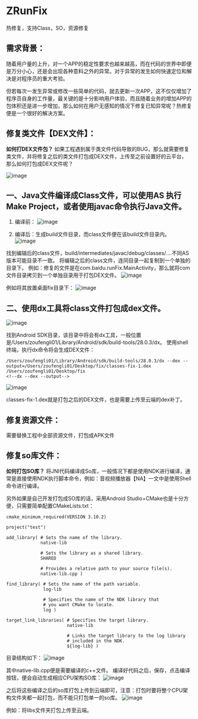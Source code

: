 # ZRunFix
热修复，支持Class，SO，资源修复

## 需求背景：
随着用户量的上升，对一个APP的稳定性要求也越来越高，而在代码的世界中即便是万分小心，还是会出现各种意料之外的异常。对于异常的发生如何快速定位和解决是对程序员的重大考验。

但若每次一发生异常或修改一些简单的代码，就去更新一次APP，这不仅仅增加了程序员自身的工作量，最关键的是十分影响用户体验，而且随着业务的增加APP的包体积还是进一步增加，那么如何在用户无感知的情况下修复已知异常呢？热修复便是一个很好的解决方案。

## 修复类文件【DEX文件】：

**如何打DEX文件包？**
如果工程遇到属于类文件代码导致的BUG，那么就需要修复类文件，并将修复之后的类文件打包成DEX文件，上传至之前设置好的云平台，那么如何打包成DEX文件呢？

![image](https://user-images.githubusercontent.com/27541306/163747829-e6adc2fe-250b-466f-98e9-69ca44b4e2d5.png)

## 一、Java文件编译成Class文件，可以使用AS 执行 Make Project，或者使用javac命令执行Java文件。
1. 编译前：
![image](https://user-images.githubusercontent.com/27541306/163748020-9536846c-d35f-42f2-9fac-a29ce04d8c4f.png)

2. 编译后：生成build文件目录，而class文件便在该build文件目录内。
![image](https://user-images.githubusercontent.com/27541306/163748060-1faca24d-e42b-4252-836c-8acf2c7bd8a2.png)

找到编辑后的class文件，build/intermediates/javac/debug/classes/....不同AS版本可能目录不一致。
将编辑之后的class文件，连同目录一起复制到一个单独的目录下。
例如：修复的文件是在com.baidu.runFix.MainActivity，那么就将com文件目录拷贝到一个单独目录用于打包DEX文件。
![image](https://user-images.githubusercontent.com/27541306/163748102-49896957-aab6-44d8-8252-46405279e08d.png)

例如将其放置桌面fix目录下：
![image](https://user-images.githubusercontent.com/27541306/163748136-30a05007-aec7-4940-9cb8-a49b5403489c.png)

## 二、使用dx工具将class文件打包成dex文件。
![image](https://user-images.githubusercontent.com/27541306/163748192-8e61c7a9-f032-4def-806e-97ad8409a785.png)

找到Android SDK目录，该目录中将会有dx工具，一般位置是/Users/zoufengli01/Library/Android/sdk/build-tools/28.0.3/dx。
使用shell终端，执行dx命令将会生成DEX文件：
```
/Users/zoufengli01/Library/Android/sdk/build-tools/28.0.3/dx --dex --output=/Users/zoufengli01/Desktop/fix/classes-fix-1.dex /Users/zoufengli01/Desktop/fix
<!--dx --dex --output-->
```
![image](https://user-images.githubusercontent.com/27541306/163748268-2c22d2fc-c5aa-423b-afa4-25e51fb616bc.png)

classes-fix-1.dex就是打包之后的DEX文件，也是需要上传至云端的dex补丁。


## 修复资源文件：
需要替换工程中全部资源文件，打包成APK文件


## 修复so库文件：

**如何打包SO库？**
将JNI代码编译成So库，一般情况下都是使用NDK进行编译，通常是直接使用NDK执行脚本命令，例如：音视频播放器【NA】一文中是使用Shell命令进行编译。

另外如果是自己开发打包成SO库的话，采用Android Studio+CMake也是十分方便，只需要简单配置CMakeLists.txt：
```
cmake_minimum_required(VERSION 3.10.2)

project("test")

add_library( # Sets the name of the library.
             native-lib

             # Sets the library as a shared library.
             SHARED

             # Provides a relative path to your source file(s).
             native-lib.cpp )

find_library( # Sets the name of the path variable.
              log-lib

              # Specifies the name of the NDK library that
              # you want CMake to locate.
              log )

target_link_libraries( # Specifies the target library.
                       native-lib

                       # Links the target library to the log library
                       # included in the NDK.
                       ${log-lib} )
```

目录结构如下：
![image](https://user-images.githubusercontent.com/27541306/163748396-413ea034-6359-490c-b104-e93024d42d3a.png)

其中native-lib.cpp便是需要编译的c++文件。
编译好代码之后，保存，点击编译按钮，便会自动生成相应CPU架构SO库：
![image](https://user-images.githubusercontent.com/27541306/163748424-af41c343-5133-4e47-89cc-8f37053690a8.png)

之后将这些编译之后的so库打包上传到云端即可，注意：打包时要将整个CPU架构文件夹都一起打包，而不能只打包单一的so库。
![image](https://user-images.githubusercontent.com/27541306/163748448-fb9f5d8e-c146-4314-a71e-6b33b728fe9e.png)

例如：将libs文件夹打包上传至云端。
